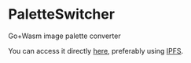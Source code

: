 # PaletteSwitcher

Go+Wasm image palette converter

You can access it directly [here](https://paletteswitcher.bruyant.xyz), preferably using [IPFS](https://ipfs.io/).
